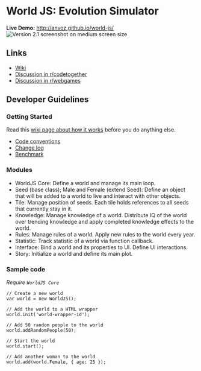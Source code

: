 World JS: Evolution Simulator
========

**Live Demo:** http://anvoz.github.io/world-js/
![Version 2.1 screenshot on medium screen size](https://f.cloud.github.com/assets/4688035/1219134/f2a1be04-26c5-11e3-8a8b-84505d67ce3d.png "Version 2.1 screenshot on medium screen size")

## Links
* [Wiki](https://github.com/anvoz/world-js/wiki)
* [Discussion in r/codetogether](http://www.reddit.com/r/codetogether/comments/1in075/game_project_world_js_evolution_simulator_looking/)
* [Discussion in r/webgames](http://www.reddit.com/r/WebGames/comments/1mfl6t/world_js_evolution_simulator/)

## Developer Guidelines

### Getting Started
Read this [wiki page about how it works](https://github.com/anvoz/world-js/wiki) before you do anything else.

* [Code conventions](https://github.com/anvoz/world-js/wiki/Code-Conventions)
* [Change log](https://github.com/anvoz/world-js/wiki/Change-Log)
* [Benchmark](https://github.com/anvoz/world-js/wiki/Benchmark)

### Modules
* WorldJS Core: Define a world and manage its main loop.
 * Seed (base class); Male and Female (extend Seed): Define an object that will be added to a world to live and interact with other objects.
 * Tile: Manage position of seeds. Each tile holds references to all seeds that currently stay in it.
 * Knowledge: Manage knowledge of a world. Distribute IQ of the world over trending knowledge and apply completed knowledge effects to the world.
 * Rules: Manage rules of a world. Apply new rules to the world every year.
 * Statistic: Track statistic of a world via function callback.
* Interface: Bind a world and its properties to UI. Define UI interactions.
* Story: Initialize a world and define its main plot.

### Sample code

_Require `WorldJS Core`_
```
// Create a new world
var world = new WorldJS();

// Add the world to a HTML wrapper
world.init('world-wrapper-id');

// Add 50 random people to the world
world.addRandomPeople(50);

// Start the world
world.start();

// Add another woman to the world
world.add(world.Female, { age: 25 });
```

